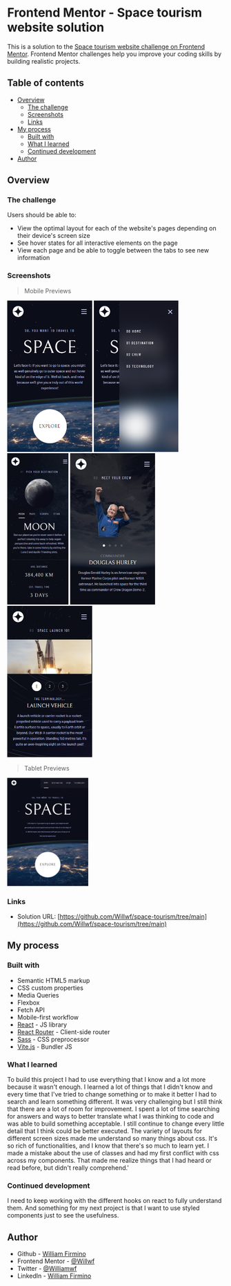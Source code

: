 # Frontend Mentor - Space tourism website solution

This is a solution to the [Space tourism website challenge on Frontend Mentor](https://www.frontendmentor.io/challenges/space-tourism-multipage-website-gRWj1URZ3). Frontend Mentor challenges help you improve your coding skills by building realistic projects.

## Table of contents

- [Overview](#overview)
  - [The challenge](#the-challenge)
  - [Screenshots](#screenshots)
  - [Links](#links)
- [My process](#my-process)
  - [Built with](#built-with)
  - [What I learned](#what-i-learned)
  - [Continued development](#continued-development)
  <!-- - [Useful resources](#useful-resources) -->
- [Author](#author)

## Overview

### The challenge

Users should be able to:

- View the optimal layout for each of the website's pages depending on their device's screen size
- See hover states for all interactive elements on the page
- View each page and be able to toggle between the tabs to see new information

### Screenshots

> Mobile Previews

<img src="./screenshots/homepage-mobile.png" height="350">
<img src="./screenshots/homepage-mobile-menu.png" height="350">
<img src="./screenshots/destination-mobile.png" height="350">
<img src="./screenshots/crew-mobile.png" height="350">
<img src="./screenshots/technology-mobile.png" height="350">

> Tablet Previews

<img src="./screenshots/homepage-tablet.png" height="250">

### Links

- Solution URL: [https://github.com/Willwf/space-tourism/tree/main](https://github.com/Willwf/space-tourism/tree/main)
<!-- - Live Site URL: [Add live site URL here](https://your-live-site-url.com) -->

## My process

### Built with

- Semantic HTML5 markup
- CSS custom properties
- Media Queries
- Flexbox
- Fetch API
- Mobile-first workflow
- [React](https://reactjs.org/) - JS library
- [React Router](https://reactrouter.com/) - Client-side router
- [Sass](https://sass-lang.com/) - CSS preprocessor
- [Vite.js](https://vitejs.dev/) - Bundler JS

### What I learned

To build this project I had to use everything that I know and a lot more because it wasn't enough. I learned a lot of things that I didn't know and every time that I've tried to change something or to make it better I had to search and learn something different. It was very challenging but I still think that there are a lot of room for improvement. I spent a lot of time searching for answers and ways to better translate what I was thinking to code and was able to build something acceptable. I still continue to change every little detail that I think could be better executed. The variety of layouts for different screen sizes made me understand so many things about css. It's so rich of functionalities, and I know that there's so much to learn yet.
I made a mistake about the use of classes and had my first conflict with css across my components. That made me realize things that I had heard or read before, but didn't really comprehend.'

### Continued development

I need to keep working with the different hooks on react to fully understand them. And something for my next project is that I want to use styled components just to see the usefulness.

<!--
### Useful resources

- [Example resource 1](https://www.example.com) - This helped me for XYZ reason. I really liked this pattern and will use it going forward.
- [Example resource 2](https://www.example.com) - This is an amazing article which helped me finally understand XYZ. I'd recommend it to anyone still learning this concept. -->

## Author

- Github - [William Firmino](https://github.com/Willwf)
- Frontend Mentor - [@Willwf](https://www.frontendmentor.io/profile/Willwf)
- Twitter - [@Williamwf](https://www.twitter.com/Williamwf)
- LinkedIn - [William Firmino](https://www.linkedin.com/in/williamfirmino/)
